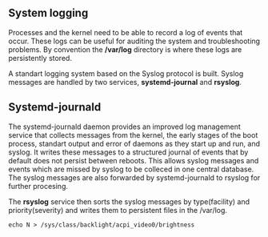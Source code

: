 ## System logging
Processes and the kernel need to be able to record a log of events that occur. These logs can be useful for auditing the system and troubleshooting problems. By convention the **/var/log** directory is where these logs are persistently stored.
<br />

A standart logging system based on the Syslog protocol is built. Syslog messages are handled by two services, **systemd-journal** and **rsyslog**. 

## Systemd-journald
The systemd-journald daemon provides an improved log management service that collects messages from the kernel, the early stages of the boot process, standart output and error of daemons as they start up and run, and syslog. It writes these messages to a structured journal of events that by default does not persist between reboots. This allows syslog messages and events which are missed by syslog to be colleced in one central database. The syslog messages are also forwarded by systemd-journald to rsyslog for further procesing. <br />

The **rsyslog** service then sorts the syslog messages by type(facility) and priority(severity) and writes them to persistent files in the /var/log.




```{r, engine='bash', count_lines}
echo N > /sys/class/backlight/acpi_video0/brightness

```
